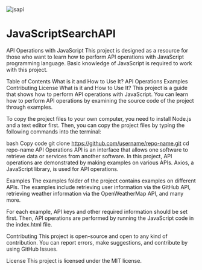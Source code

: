 ![jsapi](https://user-images.githubusercontent.com/123208180/236049144-53849f0d-81c4-42c1-a7ce-0b00d722ccc4.gif)

# JavaScriptSearchAPI

API Operations with JavaScript
This project is designed as a resource for those who want to learn how to perform API operations with JavaScript programming language. Basic knowledge of JavaScript is required to work with this project.

Table of Contents
What is it and How to Use It?
API Operations
Examples
Contributing
License
What is it and How to Use It?
This project is a guide that shows how to perform API operations with JavaScript. You can learn how to perform API operations by examining the source code of the project through examples.

To copy the project files to your own computer, you need to install Node.js and a text editor first. Then, you can copy the project files by typing the following commands into the terminal:

bash
Copy code
git clone https://github.com/username/repo-name.git
cd repo-name
API Operations
API is an interface that allows one software to retrieve data or services from another software. In this project, API operations are demonstrated by making examples on various APIs. Axios, a JavaScript library, is used for API operations.

Examples
The examples folder of the project contains examples on different APIs. The examples include retrieving user information via the GitHub API, retrieving weather information via the OpenWeatherMap API, and many more.

For each example, API keys and other required information should be set first. Then, API operations are performed by running the JavaScript code in the index.html file.

Contributing
This project is open-source and open to any kind of contribution. You can report errors, make suggestions, and contribute by using GitHub Issues.

License
This project is licensed under the MIT license.
